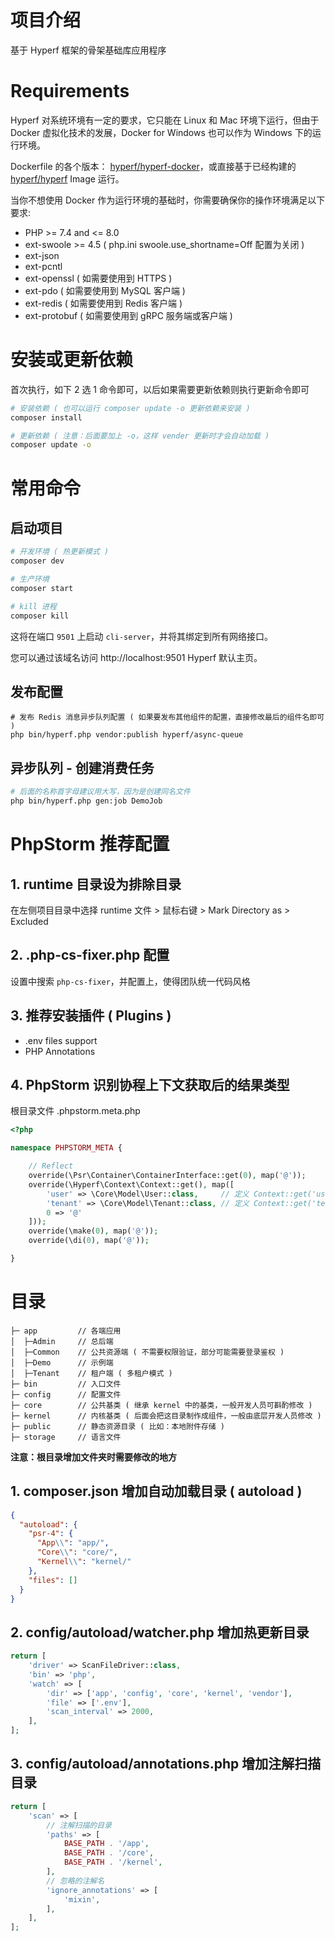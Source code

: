 # 项目介绍

基于 Hyperf 框架的骨架基础库应用程序

# Requirements

Hyperf 对系统环境有一定的要求，它只能在 Linux 和 Mac 环境下运行，但由于 Docker 虚拟化技术的发展，Docker for Windows 也可以作为 Windows 下的运行环境。

Dockerfile 的各个版本： [hyperf/hyperf-docker](https://github.com/hyperf/hyperf-docker)，或直接基于已经构建的 [hyperf/hyperf](https://hub.docker.com/r/hyperf/hyperf) Image 运行。

当你不想使用 Docker 作为运行环境的基础时，你需要确保你的操作环境满足以下要求:

 - PHP >= 7.4 and <= 8.0
 - ext-swoole >= 4.5 ( php.ini swoole.use_shortname=Off 配置为关闭 )
 - ext-json
 - ext-pcntl
 - ext-openssl ( 如需要使用到 HTTPS )
 - ext-pdo ( 如需要使用到 MySQL 客户端 )
 - ext-redis ( 如需要使用到 Redis 客户端 )
 - ext-protobuf ( 如需要使用到 gRPC 服务端或客户端 )

# 安装或更新依赖

首次执行，如下 2 选 1 命令即可，以后如果需要更新依赖则执行更新命令即可

```bash
# 安装依赖 ( 也可以运行 composer update -o 更新依赖来安装 )
composer install

# 更新依赖 ( 注意：后面要加上 -o，这样 vender 更新时才会自动加载 )
composer update -o
```
# 常用命令

## 启动项目

```bash
# 开发环境 ( 热更新模式 )
composer dev

# 生产环境
composer start

# kill 进程
composer kill
```
这将在端口 `9501` 上启动 `cli-server`，并将其绑定到所有网络接口。

您可以通过该域名访问 http://localhost:9501 Hyperf 默认主页。

## 发布配置
```
# 发布 Redis 消息异步队列配置 ( 如果要发布其他组件的配置，直接修改最后的组件名即可 )
php bin/hyperf.php vendor:publish hyperf/async-queue
```

## 异步队列 - 创建消费任务

```bash
# 后面的名称首字母建议用大写，因为是创建同名文件
php bin/hyperf.php gen:job DemoJob
```

# PhpStorm 推荐配置

## 1. runtime 目录设为排除目录
在左侧项目目录中选择 runtime 文件 > 鼠标右键 > Mark Directory as > Excluded

## 2. .php-cs-fixer.php 配置

设置中搜索 `php-cs-fixer`，并配置上，使得团队统一代码风格

## 3. 推荐安装插件 ( Plugins )

- .env files support
- PHP Annotations

## 4. PhpStorm 识别协程上下文获取后的结果类型

根目录文件 .phpstorm.meta.php

```php
<?php

namespace PHPSTORM_META {

    // Reflect
    override(\Psr\Container\ContainerInterface::get(0), map('@'));
    override(\Hyperf\Context\Context::get(), map([
        'user' => \Core\Model\User::class,     // 定义 Context::get('user')
        'tenant' => \Core\Model\Tenant::class, // 定义 Context::get('tenant')
        0 => '@'
    ]));
    override(\make(0), map('@'));
    override(\di(0), map('@'));

}
```

# 目录

```
├─ app         // 各端应用
│  ├─Admin     // 总后端
│  ├─Common    // 公共资源端 ( 不需要权限验证，部分可能需要登录鉴权 )
│  ├─Demo      // 示例端
│  ├─Tenant    // 租户端 ( 多租户模式 )
├─ bin         // 入口文件
├─ config      // 配置文件
├─ core        // 公共基类 ( 继承 kernel 中的基类，一般开发人员可斟酌修改 )
├─ kernel      // 内核基类 ( 后面会把这目录制作成组件，一般由底层开发人员修改 )
├─ public      // 静态资源目录 ( 比如：本地附件存储 )
├─ storage     // 语言文件
```

**注意：根目录增加文件夹时需要修改的地方**

## 1. composer.json 增加自动加载目录 ( autoload )
```json
{
  "autoload": {
    "psr-4": {
      "App\\": "app/",
      "Core\\": "core/",
      "Kernel\\": "kernel/"
    },
    "files": []
  }
}
```

## 2. config/autoload/watcher.php 增加热更新目录
```php
return [
    'driver' => ScanFileDriver::class,
    'bin' => 'php',
    'watch' => [
        'dir' => ['app', 'config', 'core', 'kernel', 'vendor'],
        'file' => ['.env'],
        'scan_interval' => 2000,
    ],
];
```

## 3. config/autoload/annotations.php 增加注解扫描目录
```php
return [
    'scan' => [
        // 注解扫描的目录
        'paths' => [
            BASE_PATH . '/app',
            BASE_PATH . '/core',
            BASE_PATH . '/kernel',
        ],
        // 忽略的注解名
        'ignore_annotations' => [
            'mixin',
        ],
    ],
];
```
